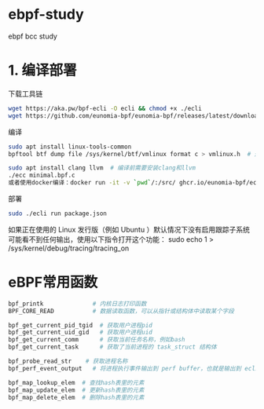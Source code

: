 # ebpf-study
ebpf bcc study

# 1. 编译部署

下载工具链
```bash
wget https://aka.pw/bpf-ecli -O ecli && chmod +x ./ecli
wget https://github.com/eunomia-bpf/eunomia-bpf/releases/latest/download/ecc && chmod +x ./ecc
```


编译
```bash
sudo apt install linux-tools-common
bpftool btf dump file /sys/kernel/btf/vmlinux format c > vmlinux.h  # 通过bpftool生成vmlinux.h头文件

sudo apt install clang llvm  # 编译前需要安装clang和llvm
./ecc minimal.bpf.c
或者使用docker编译：docker run -it -v `pwd`/:/src/ ghcr.io/eunomia-bpf/ecc-`uname -m`:latest
```


部署
```bash
sudo ./ecli run package.json
```


如果正在使用的 Linux 发行版（例如 Ubuntu ）默认情况下没有启用跟踪子系统可能看不到任何输出，使用以下指令打开这个功能：
sudo echo 1 > /sys/kernel/debug/tracing/tracing_on


# eBPF常用函数
```bash
bpf_printk              # 内核日志打印函数
BPF_CORE_READ           # 数据读取函数，可以从指针或结构体中读取某个字段

bpf_get_current_pid_tgid  # 获取用户进程pid
bpf_get_current_uid_gid   # 获取用户进程uid
bpf_get_current_comm      # 获取当前任务名称，例如bash
bpf_get_current_task      # 获取了当前进程的 task_struct 结构体

bpf_probe_read_str    # 获取进程名称
bpf_perf_event_output   # 将进程执行事件输出到 perf buffer，也就是输出到 ecli 命令行控制台

bpf_map_lookup_elem  # 查找hash表里的元素
bpf_map_update_elem  # 更新hash表里的元素
bpf_map_delete_elem  # 删除hash表里的元素

```

